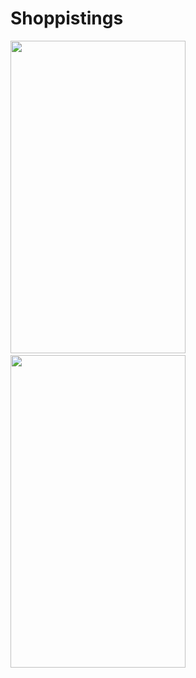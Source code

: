 # Shoppistings
<img src = "https://github.com/Brutevision/Shoppistings/blob/master/app/src/main/res/drawable/iv1.jpg" height="500" width="280"/>&nbsp;&nbsp;&nbsp;&nbsp;&nbsp;<img src = "https://github.com/Brutevision/Shoppistings/blob/master/app/src/main/res/drawable/iv2.jpg" height="500" width="280"/> 

